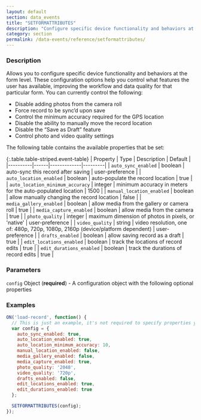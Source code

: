 ```yaml
---
layout: default
section: data_events
title: "SETFORMATTRIBUTES"
description: "Configure specific device functionality and behaviors at the form level."
category: section
permalink: /data-events/reference/setformattributes/
---
```


### Description

Allows you to configure specific device functionality and behaviors at the form level. These configuration options help you control what features the user has available, improving the workflow and data quality for that particular form. You can currently control the following:

* Disable adding photos from the camera roll
* Force record to be sync’d upon save
* Control the minimum accuracy required for the GPS location
* Disable the ability to manually move the record location
* Disable the “Save as Draft” feature
* Control photo and video quality settings

The following table contains the available properties that be set:

{:.table.table-striped.event-table}
| Property | Type | Description | Default |
|----------|------|-------------|---------|
| `auto_sync_enabled` | boolean | auto-sync this record after saving | user-preference |
| `auto_location_enabled` | boolean | auto-populate the record location | true |
| `auto_location_minimum_accuracy` | integer | minimum accuracy in meters for the auto-populated location | 1500 |
| `manual_location_enabled` | boolean | allow manually changing the record location | false |
| `media_gallery_enabled` | boolean | allow media from the gallery or camera roll | true |
| `media_capture_enabled` | boolean | allow media from the camera | true |
| `photo_quality` | integer | maximum dimension of photos in pixels, or 'native' | user-preference |
| `video_quality` | string | video resolution, one of: 480p, 720p, 1080p, 2160p (device/platform dependent) | user-preference |
| `drafts_enabled` | boolean | allow saving record as a draft | true |
| `edit_locations_enabled` | boolean | track the locations of record edits | true |
| `edit_durations_enabled` | boolean | track the durations of record edits | true |

### Parameters

`config` Object (__required__) - A configuration object with the following optional properties

### Examples

```js
ON('load-record', function() {
  // This is just an example, it's not required to specify properties you don't want to override.
  var config = {
    auto_sync_enabled: true,
    auto_location_enabled: true,
    auto_location_minimum_accuracy: 10,
    manual_location_enabled: false,
    media_gallery_enabled: false,
    media_capture_enabled: true,
    photo_quality: '2048',
    video_quality: '720p',
    drafts_enabled: false,
    edit_locations_enabled: true,
    edit_durations_enabled: true
  };

  SETFORMATTRIBUTES(config);
});
```